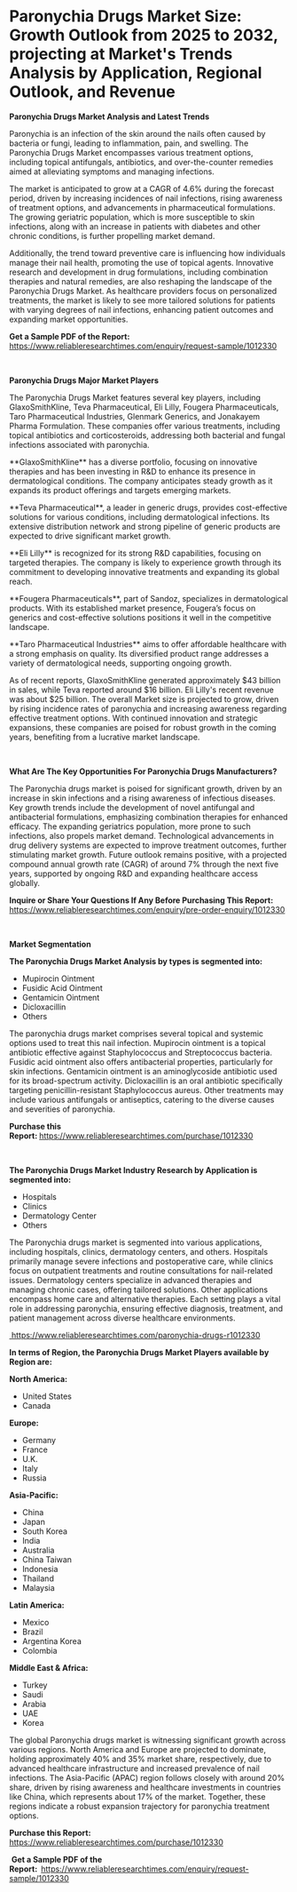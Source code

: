 <p><h1>Paronychia Drugs Market Size: Growth Outlook from 2025 to 2032, projecting at Market's Trends Analysis by Application, Regional Outlook, and Revenue</h1></p><p><strong>Paronychia Drugs Market Analysis and Latest Trends</strong></p>
<p><p>Paronychia is an infection of the skin around the nails often caused by bacteria or fungi, leading to inflammation, pain, and swelling. The Paronychia Drugs Market encompasses various treatment options, including topical antifungals, antibiotics, and over-the-counter remedies aimed at alleviating symptoms and managing infections. </p><p>The market is anticipated to grow at a CAGR of 4.6% during the forecast period, driven by increasing incidences of nail infections, rising awareness of treatment options, and advancements in pharmaceutical formulations. The growing geriatric population, which is more susceptible to skin infections, along with an increase in patients with diabetes and other chronic conditions, is further propelling market demand. </p><p>Additionally, the trend toward preventive care is influencing how individuals manage their nail health, promoting the use of topical agents. Innovative research and development in drug formulations, including combination therapies and natural remedies, are also reshaping the landscape of the Paronychia Drugs Market. As healthcare providers focus on personalized treatments, the market is likely to see more tailored solutions for patients with varying degrees of nail infections, enhancing patient outcomes and expanding market opportunities.</p></p>
<p><strong>Get a Sample PDF of the Report:&nbsp;</strong> <a href="https://www.reliableresearchtimes.com/enquiry/request-sample/1012330?utm_campaign=2201&utm_medium=2&utm_source=Github&utm_content=ia&utm_term=16042025&utm_id=paronychia-drugs">https://www.reliableresearchtimes.com/enquiry/request-sample/1012330</a></p>
<p>&nbsp;</p>
<p><strong>Paronychia Drugs Major Market Players</strong></p>
<p><p>The Paronychia Drugs Market features several key players, including GlaxoSmithKline, Teva Pharmaceutical, Eli Lilly, Fougera Pharmaceuticals, Taro Pharmaceutical Industries, Glenmark Generics, and Jonakayem Pharma Formulation. These companies offer various treatments, including topical antibiotics and corticosteroids, addressing both bacterial and fungal infections associated with paronychia.</p><p>**GlaxoSmithKline** has a diverse portfolio, focusing on innovative therapies and has been investing in R&D to enhance its presence in dermatological conditions. The company anticipates steady growth as it expands its product offerings and targets emerging markets.</p><p>**Teva Pharmaceutical**, a leader in generic drugs, provides cost-effective solutions for various conditions, including dermatological infections. Its extensive distribution network and strong pipeline of generic products are expected to drive significant market growth.</p><p>**Eli Lilly** is recognized for its strong R&D capabilities, focusing on targeted therapies. The company is likely to experience growth through its commitment to developing innovative treatments and expanding its global reach.</p><p>**Fougera Pharmaceuticals**, part of Sandoz, specializes in dermatological products. With its established market presence, Fougera’s focus on generics and cost-effective solutions positions it well in the competitive landscape.</p><p>**Taro Pharmaceutical Industries** aims to offer affordable healthcare with a strong emphasis on quality. Its diversified product range addresses a variety of dermatological needs, supporting ongoing growth.</p><p>As of recent reports, GlaxoSmithKline generated approximately $43 billion in sales, while Teva reported around $16 billion. Eli Lilly's recent revenue was about $25 billion. The overall Market size is projected to grow, driven by rising incidence rates of paronychia and increasing awareness regarding effective treatment options. With continued innovation and strategic expansions, these companies are poised for robust growth in the coming years, benefiting from a lucrative market landscape.</p></p>
<p>&nbsp;</p>
<p><strong>What Are The Key Opportunities For Paronychia Drugs Manufacturers?</strong></p>
<p><p>The Paronychia drugs market is poised for significant growth, driven by an increase in skin infections and a rising awareness of infectious diseases. Key growth trends include the development of novel antifungal and antibacterial formulations, emphasizing combination therapies for enhanced efficacy. The expanding geriatrics population, more prone to such infections, also propels market demand. Technological advancements in drug delivery systems are expected to improve treatment outcomes, further stimulating market growth. Future outlook remains positive, with a projected compound annual growth rate (CAGR) of around 7% through the next five years, supported by ongoing R&D and expanding healthcare access globally.</p></p>
<p><strong>Inquire or Share Your Questions If Any Before Purchasing This Report:</strong> <a href="https://www.reliableresearchtimes.com/enquiry/pre-order-enquiry/1012330?utm_campaign=2201&utm_medium=2&utm_source=Github&utm_content=ia&utm_term=16042025&utm_id=paronychia-drugs">https://www.reliableresearchtimes.com/enquiry/pre-order-enquiry/1012330</a></p>
<p>&nbsp;</p>
<p><strong>Market Segmentation</strong></p>
<p><strong>The Paronychia Drugs Market Analysis by types is segmented into:</strong></p>
<p><ul><li>Mupirocin Ointment</li><li>Fusidic Acid Ointment</li><li>Gentamicin Ointment</li><li>Dicloxacillin</li><li>Others</li></ul></p>
<p><p>The paronychia drugs market comprises several topical and systemic options used to treat this nail infection. Mupirocin ointment is a topical antibiotic effective against Staphylococcus and Streptococcus bacteria. Fusidic acid ointment also offers antibacterial properties, particularly for skin infections. Gentamicin ointment is an aminoglycoside antibiotic used for its broad-spectrum activity. Dicloxacillin is an oral antibiotic specifically targeting penicillin-resistant Staphylococcus aureus. Other treatments may include various antifungals or antiseptics, catering to the diverse causes and severities of paronychia.</p></p>
<p><strong>Purchase this Report:&nbsp;</strong><a href="https://www.reliableresearchtimes.com/purchase/1012330?utm_campaign=2201&utm_medium=2&utm_source=Github&utm_content=ia&utm_term=16042025&utm_id=paronychia-drugs">https://www.reliableresearchtimes.com/purchase/1012330</a></p>
<p>&nbsp;</p>
<p><strong>The Paronychia Drugs Market Industry Research by Application is segmented into:</strong></p>
<p><ul><li>Hospitals</li><li>Clinics</li><li>Dermatology Center</li><li>Others</li></ul></p>
<p><p>The Paronychia drugs market is segmented into various applications, including hospitals, clinics, dermatology centers, and others. Hospitals primarily manage severe infections and postoperative care, while clinics focus on outpatient treatments and routine consultations for nail-related issues. Dermatology centers specialize in advanced therapies and managing chronic cases, offering tailored solutions. Other applications encompass home care and alternative therapies. Each setting plays a vital role in addressing paronychia, ensuring effective diagnosis, treatment, and patient management across diverse healthcare environments.</p></p>
<p><a href="https://www.reliableresearchtimes.com/paronychia-drugs-r1012330?utm_campaign=2201&utm_medium=2&utm_source=Github&utm_content=ia&utm_term=16042025&utm_id=paronychia-drugs">&nbsp;https://www.reliableresearchtimes.com/paronychia-drugs-r1012330</a></p>
<p><strong>In terms of Region, the Paronychia Drugs Market Players available by Region are:</strong></p>
<p>
    <p> <strong> North America: </strong>
        <ul>
            <li>United States</li>
            <li>Canada</li>
        </ul>
        </p> 
    <p> <strong> Europe: </strong>
        <ul>
            <li>Germany</li>
            <li>France</li>
            <li>U.K.</li>
            <li>Italy</li>
            <li>Russia</li>
        </ul>
        </p> 
    <p> <strong> Asia-Pacific: </strong>
        <ul>
            <li>China</li>
            <li>Japan</li>
            <li>South Korea</li>
            <li>India</li>
            <li>Australia</li>
            <li>China Taiwan</li>
            <li>Indonesia</li>
            <li>Thailand</li>
            <li>Malaysia</li>
        </ul>
        </p> 
    <p> <strong> Latin America: </strong>
        <ul>
            <li>Mexico</li>
            <li>Brazil</li>
            <li>Argentina Korea</li>
            <li>Colombia</li>
        </ul>
        </p> 
    <p> <strong> Middle East & Africa: </strong>
        <ul>
            <li>Turkey</li>
            <li>Saudi</li>
            <li>Arabia</li>
            <li>UAE</li>
            <li>Korea</li>
        </ul>
    </p>
    </p>
<p><p>The global Paronychia drugs market is witnessing significant growth across various regions. North America and Europe are projected to dominate, holding approximately 40% and 35% market share, respectively, due to advanced healthcare infrastructure and increased prevalence of nail infections. The Asia-Pacific (APAC) region follows closely with around 20% share, driven by rising awareness and healthcare investments in countries like China, which represents about 17% of the market. Together, these regions indicate a robust expansion trajectory for paronychia treatment options.</p></p>
<p><strong>Purchase this Report: </strong><a href="https://www.reliableresearchtimes.com/purchase/1012330?utm_campaign=2201&utm_medium=2&utm_source=Github&utm_content=ia&utm_term=16042025&utm_id=paronychia-drugs">https://www.reliableresearchtimes.com/purchase/1012330</a></p>
<p>&nbsp;<strong>Get a Sample PDF of the Report:&nbsp;&nbsp;</strong><a href="https://www.reliableresearchtimes.com/enquiry/request-sample/1012330?utm_campaign=2201&utm_medium=2&utm_source=Github&utm_content=ia&utm_term=16042025&utm_id=paronychia-drugs">https://www.reliableresearchtimes.com/enquiry/request-sample/1012330</a></p>
<p><strong></strong></p>
<p><p></p><p></p><p></p></p>